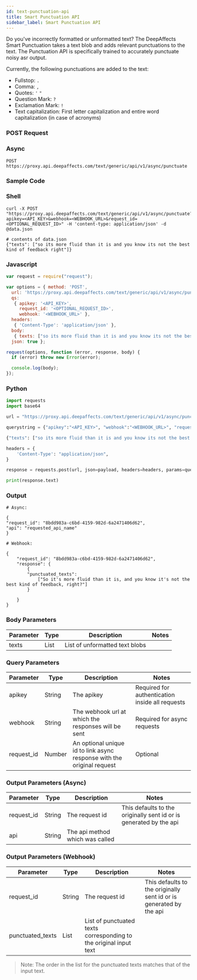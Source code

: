 ```yaml
---
id: text-punctuation-api
title: Smart Punctuation API
sidebar_label: Smart Punctuation API
---
```


Do you've incorrectly formatted or unformatted text? The DeepAffects Smart Punctuation takes a text blob and adds relevant punctuations to the text. The Punctuation API is specifically trained to accurately punctuate noisy asr output.

Currently, the following punctuations are added to the text:
* Fullstop: `.`
* Comma: `,`
* Quotes: `'` `"`
* Question Mark: `?`
* Exclamation Mark: `!`
* Text capitalization: First letter capitalization and entire word capitalization (in case of acronyms)

### POST Request

### Async

`POST https://proxy.api.deepaffects.com/text/generic/api/v1/async/punctuate`

### Sample Code

### Shell

```shell
curl -X POST "https://proxy.api.deepaffects.com/text/generic/api/v1/async/punctuate?apikey=<API_KEY>&webhook=<WEBHOOK_URL>&request_id=<OPTIONAL_REQUEST_ID>" -H 'content-type: application/json' -d @data.json

# contents of data.json
{"texts": ["so its more fluid than it is and you know its not the best kind of feedback right"]}
```
### Javascript

```javascript
var request = require("request");

var options = { method: 'POST',
  url: 'https://proxy.api.deepaffects.com/text/generic/api/v1/async/punctuate',
  qs: 
   { apikey: '<API_KEY>',
     request_id: '<OPTIONAL_REQUEST_ID>',
     webhook: '<WEBHOOK_URL>' },
  headers: 
   { 'Content-Type': 'application/json' },
  body: 
   { texts: ["so its more fluid than it is and you know its not the best kind of feedback right"]},
  json: true };

request(options, function (error, response, body) {
  if (error) throw new Error(error);

  console.log(body);
});

```
### Python

```python
import requests
import base64

url = "https://proxy.api.deepaffects.com/text/generic/api/v1/async/punctuate"

querystring = {"apikey":"<API_KEY>", "webhook":"<WEBHOOK_URL>", "request_id":"<OPTIONAL_REQUEST_ID>"}

{"texts": ["so its more fluid than it is and you know its not the best kind of feedback right"]}

headers = {
    'Content-Type': "application/json",
}

response = requests.post(url, json=payload, headers=headers, params=querystring)

print(response.text)
```

### Output


```shell
# Async:

{
"request_id": "8bdd983a-c6bd-4159-982d-6a2471406d62",
"api": "requested_api_name"
}

# Webhook:

{
    "request_id": "8bdd983a-c6bd-4159-982d-6a2471406d62",
    "response": {
        {
        "punctuated_texts":
            ["So it's more fluid than it is, and you know it's not the best kind of feedback, right?"]
        }

    }
}
```

### Body Parameters

| Parameter    | Type         | Description                               | Notes                        |
| ------------ | ------------ | ----------------------------------------- | ---------------------------- |
| texts     | List       | List of unformatted text blobs |                              |

### Query Parameters

| Parameter  | Type   | Description                                                            | Notes                                           |
| ---------- | ------ | ---------------------------------------------------------------------- | ----------------------------------------------- |
| apikey    | String | The apikey                                                             | Required for authentication inside all requests |
| webhook    | String | The webhook url at which the responses will be sent                    | Required for async requests                     |
| request_id | Number | An optional unique id to link async response with the original request | Optional                                        |

### Output Parameters (Async)

| Parameter  | Type   | Description                     | Notes                                                              |
| ---------- | ------ | ------------------------------- | ------------------------------------------------------------------ |
| request_id | String | The request id                  | This defaults to the originally sent id or is generated by the api |
| api        | String | The api method which was called |                                                                    |

### Output Parameters (Webhook)

| Parameter  | Type   | Description                 | Notes                                                              |
| ---------- | ------ | --------------------------- | ------------------------------------------------------------------ |
| request_id | String | The request id              | This defaults to the originally sent id or is generated by the api |
| punctuated_texts   | List   | List of punctuated texts corresponding to the original input text||

> Note: The order in the list for the punctuated texts matches that of the input text.
